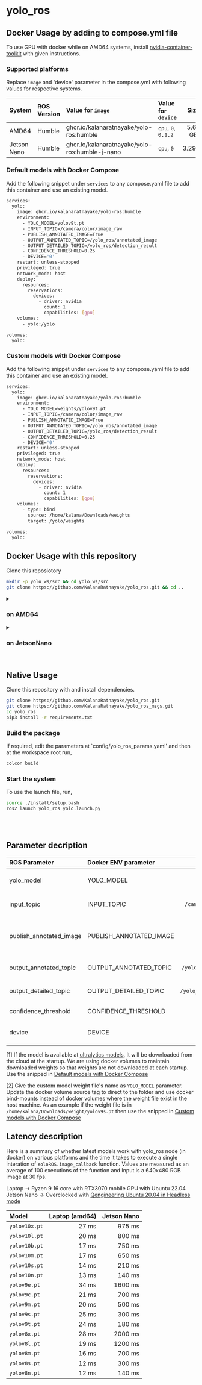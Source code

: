 # yolo_ros

## Docker Usage by adding to compose.yml file

To use GPU with docker while on AMD64 systems, install [nvidia-container-toolkit](https://docs.nvidia.com/datacenter/cloud-native/container-toolkit/latest/install-guide.html) with given instructions.

### Supported platforms

Replace `image` and 'device' parameter in the compose.yml with following values for respective systems.

| System              | ROS Version | Value for `image`                               | Value for `device`  | Size    |
| :---                | :---        | :---                                            |  :---               | :---:   |
| AMD64               | Humble      | ghcr.io/kalanaratnayake/yolo-ros:humble         | `cpu`, `0`, `0,1,2` | 5.64 GB |
| Jetson Nano         | Humble      | ghcr.io/kalanaratnayake/yolo-ros:humble-j-nano  | `cpu`, `0`          | 3.29GB  |

### Default models with Docker Compose

Add the following snippet under `services` to any compose.yaml file to add this container and use an existing model.

```bash
services:
  yolo:
    image: ghcr.io/kalanaratnayake/yolo-ros:humble
    environment:
      - YOLO_MODEL=yolov9t.pt
      - INPUT_TOPIC=/camera/color/image_raw
      - PUBLISH_ANNOTATED_IMAGE=True
      - OUTPUT_ANNOTATED_TOPIC=/yolo_ros/annotated_image
      - OUTPUT_DETAILED_TOPIC=/yolo_ros/detection_result
      - CONFIDENCE_THRESHOLD=0.25
      - DEVICE='0'
    restart: unless-stopped
    privileged: true
    network_mode: host
    deploy:
      resources:
        reservations:
          devices:
            - driver: nvidia
              count: 1
              capabilities: [gpu]   
    volumes:
      - yolo:/yolo

volumes:
  yolo:
```

### Custom models with Docker Compose

Add the following snippet under `services` to any compose.yaml file to add this container and use an existing model.

```bash
services:
  yolo:
    image: ghcr.io/kalanaratnayake/yolo-ros:humble
    environment:
      - YOLO_MODEL=weights/yolov9t.pt
      - INPUT_TOPIC=/camera/color/image_raw
      - PUBLISH_ANNOTATED_IMAGE=True
      - OUTPUT_ANNOTATED_TOPIC=/yolo_ros/annotated_image
      - OUTPUT_DETAILED_TOPIC=/yolo_ros/detection_result
      - CONFIDENCE_THRESHOLD=0.25
      - DEVICE='0'
    restart: unless-stopped
    privileged: true
    network_mode: host
    deploy:
      resources:
        reservations:
          devices:
            - driver: nvidia
              count: 1
              capabilities: [gpu]   
    volumes:
      - type: bind
        source: /home/kalana/Downloads/weights
        target: /yolo/weights

volumes:
  yolo:
```

## Docker Usage with this repository

Clone this reposiotory

```bash
mkdir -p yolo_ws/src && cd yolo_ws/src
git clone https://github.com/KalanaRatnayake/yolo_ros.git && cd ..
```

<details> 
<summary> <h3> on AMD64 </h3> </summary>

Pull the Docker image and start compose (No need to run `docker compose build`)
```bash
cd src/yolo_ros/docker
docker compose -f compose.amd64.yaml pull
docker compose -f compose.amd64.yaml up
```
</details>

<details> 
<summary> <h3> on JetsonNano </h3> </summary>

Pull the Docker image and start compose (No need to run `docker compose build`)
```bash
cd src/yolo_ros/docker
docker compose -f compose.jnano.yaml pull
docker compose -f compose.jnano.yaml up
```
</details>

<br>

## Native Usage

Clone this repository with and install dependencies.

```bash
git clone https://github.com/KalanaRatnayake/yolo_ros.git
git clone https://github.com/KalanaRatnayake/yolo_ros_msgs.git
cd yolo_ros
pip3 install -r requirements.txt
```

### Build the package

If required, edit the parameters at `config/yolo_ros_params.yaml' and then at the workspace root run,
```bash
colcon build
```
### Start the system

To use the launch file, run,

```bash
source ./install/setup.bash
ros2 launch yolo_ros yolo.launch.py
```

<br>
<br>

## Parameter decription

| ROS Parameter           | Docker ENV parameter    | Default Value               | Description |
| :---                    | :---                    | :---:                       | :---        |
| yolo_model              | YOLO_MODEL              | `yolov9t.pt`                | Model to be used. see [1] for default models and [2] for custom models |
| input_topic             | INPUT_TOPIC             | `/camera/color/image_raw`   | Topic to subscribe for RGB image. Accepts `sensor_msgs/Image` |
| publish_annotated_image | PUBLISH_ANNOTATED_IMAGE | `False`                     | Whether to publish annotated image, increases callback execution time when set to `True` |
| output_annotated_topic  | OUTPUT_ANNOTATED_TOPIC  | `/yolo_ros/annotated_image` | Topic for publishing annotated images uses `sensor_msgs/Image` |
| output_detailed_topic   | OUTPUT_DETAILED_TOPIC   | `/yolo_ros/detection_result`| Topic for publishing detailed results uses `yolo_ros_msgs/YoloResult` |
| confidence_threshold    | CONFIDENCE_THRESHOLD    | `0.25`                      | Confidence threshold for predictions |
| device                  | DEVICE                  | `'0'`                       | `cpu` for CPU, `0` for gpu, `0,1,2,3` if there are multiple GPUs |

[1] If the model is available at [ultralytics models](https://docs.ultralytics.com/models/), It will be downloaded from the cloud at the startup. We are using docker volumes to maintain downloaded weights so that weights are not downloaded at each startup. Use the snipped in [Default models with Docker Compose](https://github.com/KalanaRatnayake/yolo_ros#default-models-with-docker-compose)

[2] Give the custom model weight file's name as `YOLO_MODEL` parameter. Update the docker volume source tag to direct to the folder and use docker bind-mounts instead of docker volumes where the weight file exist in the host machine. As an example if the weight file is in `/home/kalana/Downloads/weight/yolov9s.pt` then use the snipped in [Custom models with Docker Compose](https://github.com/KalanaRatnayake/yolo_ros#custom-models-with-docker-compose)

## Latency description

Here is a summary of whether latest models work with yolo_ros node (in docker) on various platforms and the time it takes to execute a single interation of `YoloROS.image_callback` function. Values are measured as an average of 100 executions of the function and Input is a 640x480 RGB image at 30 fps.

Laptop -> Ryzen 9 16 core with RTX3070 mobile GPU with Ubuntu 22.04
Jetson Nano -> Overclocked with [Qengineering Ubuntu 20.04 in Headless mode](https://github.com/Qengineering/Jetson-Nano-Ubuntu-20-image?tab=readme-ov-file#headless)

| Model | Laptop (amd64) | Jetson Nano |
| :---  |  ---: | ---: |
| `yolov10x.pt` | 27 ms |  975 ms |
| `yolov10l.pt` | 20 ms |  800 ms |
| `yolov10b.pt` | 17 ms |  750 ms |
| `yolov10m.pt` | 17 ms |  650 ms |
| `yolov10s.pt` | 14 ms |  210 ms |
| `yolov10n.pt` | 13 ms |  140 ms |
| `yolov9e.pt`  | 34 ms | 1600 ms |
| `yolov9c.pt`  | 21 ms |  700 ms |
| `yolov9m.pt`  | 20 ms |  500 ms |
| `yolov9s.pt`  | 25 ms |  300 ms |
| `yolov9t.pt`  | 24 ms |  180 ms |
| `yolov8x.pt`  | 28 ms | 2000 ms |
| `yolov8l.pt`  | 19 ms | 1200 ms |
| `yolov8m.pt`  | 16 ms |  700 ms |
| `yolov8s.pt`  | 12 ms |  300 ms |
| `yolov8n.pt`  | 12 ms |  140 ms |
